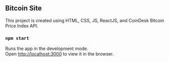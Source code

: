 
## Bitcoin Site

This project is created using HTML, CSS, JS, ReactJS, and CoinDesk Bitcoin Price Index API.

### `npm start`

Runs the app in the development mode.<br />
Open [http://localhost:3000](http://localhost:3000) to view it in the browser.
